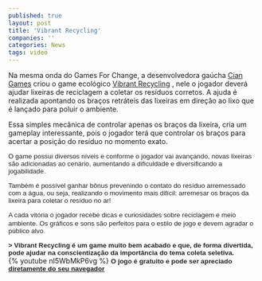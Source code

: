 ```yaml
---
published: true
layout: post
title: 'Vibrant Recycling'
companies: ''
categories: News
tags: video
---
```


 
Na mesma onda do Games For Change, a desenvolvedora gaúcha <a href="http://www.ciangames.com/" target="_blank">Cian Games</a>
 criou o game ecológico <a href="http://vibrantrecycling.ciangames.com/" target="_blank">Vibrant Recycling</a>
, nele o jogador deverá ajudar lixeiras de reciclagem a coletar os resíduos corretos. A ajuda é realizada apontando os braços retráteis das lixeiras em direção ao lixo que é lançado para poluir o ambiente.
 

 
Essa simples mecânica de controlar apenas os braços da lixeira, cria um gameplay interessante, pois o jogador terá que controlar os braços para acertar a posição do resíduo no momento exato.
 
<span style="color: #222222; font-family: arial, sans-serif; font-size: 13.333333969116211px;">O game possui diversos níveis e conforme o jogador vai avançando, novas lixeiras são adicionadas ao cenário, aumentando a dificuldade e diversificando a jogabilidade.</span>
 

 
 
<span style="color: #222222; font-family: arial, sans-serif; font-size: 13.333333969116211px;">Também é possível ganhar bônus prevenindo o contato do resíduo arremessado com a água, ou seja, realizando o movimento mais difícil: arremesar os braços da lixeira para coletar o resíduo no ar!</span>
 
<span style="color: #222222; font-family: arial, sans-serif; font-size: 13.333333969116211px;">A cada vitória o jogador recebe dicas e curiosidades sobre reciclagem e meio ambiente.</span>
<span style="color: #222222; font-family: arial, sans-serif; font-size: 13.333333969116211px;">Os gráficos e sons são perfeitos para o estilo de jogo e devem agradar o público alvo.</span>
 
<span style="color: #222222; font-family: arial, sans-serif; font-size: 13.333333969116211px;"><strong>> Vibrant Recycling é um game muito bem acabado e que, de forma divertida, pode ajudar na conscientização da importância do tema coleta seletiva.</strong></span>
<br />
{% youtube nI5WbMkP6vg %}
<strong><span style="color: #222222; font-family: arial, sans-serif; font-size: 13.333333969116211px;">O jogo é gratuito e pode ser apreciado<a href="http://vibrantrecycling.ciangames.com/" target="_blank"> diretamente do seu navegador</a>
</span></strong>
